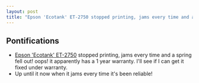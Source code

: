 ```yaml
---
layout: post
title: "Epson 'Ecotank' ET-2750 stopped printing, jams every time and a spring fell out"
---
```


## Pontifications

* [Epson 'Ecotank' ET-2750](http://rolandtanglao.com/2018/04/25/p1-epson-et2750-ecotank-does-save-ink/) stopped printing, jams every time and a spring fell out! oops! it apparently has a 1 year warranty. I'll see if I can get it fixed under warranty.
* Up until it now when it jams every time it's been reliable!